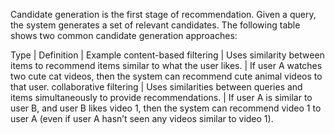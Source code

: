 Candidate generation is the first stage of recommendation. Given a query, the system generates a set of relevant candidates. The following table shows two common candidate generation approaches:

Type |	Definition |	Example
content-based filtering | 	Uses similarity between items to recommend items similar to what the user likes. |	If user A watches two cute cat videos, then the system can recommend cute animal videos to that user.
collaborative filtering	| Uses similarities between queries and items simultaneously to provide recommendations. |	If user A is similar to user B, and user B likes video 1, then the system can recommend video 1 to user A (even if user A hasn’t seen any videos similar to video 1).
